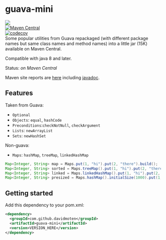 # guava-mini
<a href="https://github.com/davidmoten/guava-mini/actions/workflows/ci.yml"><img src="https://github.com/davidmoten/guava-mini/actions/workflows/ci.yml/badge.svg"/></a><br/>
[![Maven Central](https://maven-badges.herokuapp.com/maven-central/com.github.davidmoten/guava-mini/badge.svg?style=flat)](https://maven-badges.herokuapp.com/maven-central/com.github.davidmoten/guava-mini)<br/>
[![codecov](https://codecov.io/gh/davidmoten/guava-mini/branch/master/graph/badge.svg)](https://codecov.io/gh/davidmoten/guava-mini)<br/>
Some popular utilities from Guava repackaged (with different package names but same class names and method names) into a little jar (15K) available on Maven Central.

Compatible with java 8 and later.

Status: *on Maven Central*

Maven site reports are [here](http://davidmoten.github.io/guava-mini/index.html) including [javadoc](http://davidmoten.github.io/guava-mini/apidocs/index.html).

Features
-----------

Taken from Guava:

* `Optional`
* `Objects`: `equal`, `hashCode`
* `Preconditions`:`checkNotNull`, `checkArgument`
* `Lists`: `newArrayList`
* `Sets`: `newHashSet`

Non-guava:

* `Maps`: `hashMap`, `treeMap`, `linkedHashMap`
```java
Map<Integer, String> map = Maps.put(1, "hi").put(2, "there").build();
Map<Integer, String> sorted = Maps.treeMap().put(1, "hi").put(2, "there").build();
Map<Integer, String> linked = Maps.linkedHashMap().put(1, "hi").put(2, "there").build();
Map<Integer, String> presized = Maps.hashMap().initialSize(1000).put(1, "hi").put(2, "there").build();
```

Getting started
------------------
Add this dependency to your pom.xml:
```xml
<dependency>
  <groupId>com.github.davidmoten</groupId>
  <artifactId>guava-mini</artifactId>
  <version>VERSION_HERE</version>
</dependency>
```
